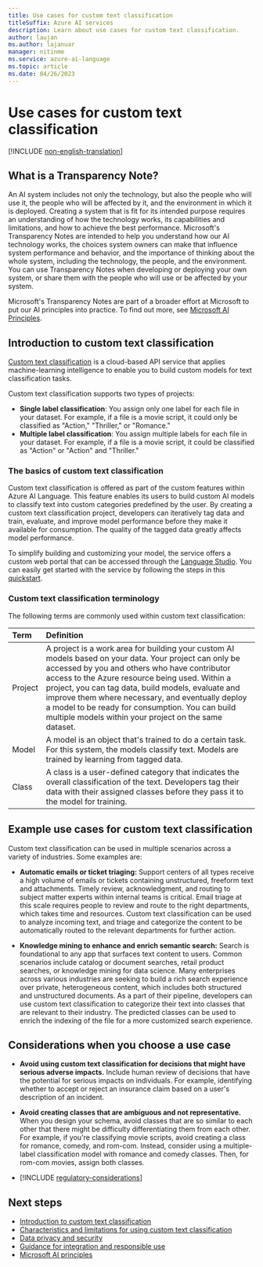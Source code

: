 ```yaml
---
title: Use cases for custom text classification
titleSuffix: Azure AI services
description: Learn about use cases for custom text classification.
author: laujan
ms.author: lajanuar
manager: nitinme
ms.service: azure-ai-language
ms.topic: article
ms.date: 04/26/2023
---
```


# Use cases for custom text classification

[!INCLUDE [non-english-translation](../includes/non-english-translation.md)]

## What is a Transparency Note?

An AI system includes not only the technology, but also the people who will use it, the people who will be affected by it, and the environment in which it is deployed. Creating a system that is fit for its intended purpose requires an understanding of how the technology works, its capabilities and limitations, and how to achieve the best performance. Microsoft's Transparency Notes are intended to help you understand how our AI technology works, the choices system owners can make that influence system performance and behavior, and the importance of thinking about the whole system, including the technology, the people, and the environment. You can use Transparency Notes when developing or deploying your own system, or share them with the people who will use or be affected by your system.

Microsoft's Transparency Notes are part of a broader effort at Microsoft to put our AI principles into practice. To find out more, see [Microsoft AI Principles](https://www.microsoft.com/ai/responsible-ai).

## Introduction to custom text classification

[Custom text classification](/azure/ai-services/language-service/custom-text-classification/overview) is a cloud-based API service that applies machine-learning intelligence to enable you to build custom models for text classification tasks.

Custom text classification supports two types of projects:

- **Single label classification**: You assign only one label for each file in your dataset. For example, if a file is a movie script, it could only be classified as "Action," "Thriller," or "Romance."
- **Multiple label classification**: You assign multiple labels for each file in your dataset. For example, if a file is a movie script, it could be classified as "Action" or "Action" and "Thriller."

### The basics of custom text classification

Custom text classification is offered as part of the custom features within Azure AI Language. This feature enables its users to build custom AI models to classify text into custom categories predefined by the user. By creating a custom text classification project, developers can iteratively tag data and train, evaluate, and improve model performance before they make it available for consumption. The quality of the tagged data greatly affects model performance.

To simplify building and customizing your model, the service offers a custom web portal that can be accessed through the [Language Studio](https://aka.ms/languageStudio). You can easily get started with the service by following the steps in this [quickstart](/azure/ai-services/language-service/custom-text-classification/quickstart).

### Custom text classification terminology

The following terms are commonly used within custom text classification:


|Term| Definition|
|:-----|:----|
|Project| A project is a work area for building your custom AI models based on your data. Your project can only be accessed by you and others who have contributor access to the Azure resource being used. Within a project, you can tag data, build models, evaluate and improve them where necessary, and eventually deploy a model to be ready for consumption. You can build multiple models within your project on the same dataset.|
|Model | A model is an object that's trained to do a certain task. For this system, the models classify text. Models are trained by learning from tagged data.|
| Class | A class is a user-defined category that indicates the overall classification of the text. Developers tag their data with their assigned classes before they pass it to the model for training.|

## Example use cases for custom text classification

Custom text classification can be used in multiple scenarios across a variety of industries. Some examples are:

* **Automatic emails or ticket triaging:** Support centers of all types receive a high volume of emails or tickets containing unstructured, freeform text and attachments. Timely review, acknowledgment, and routing to subject matter experts within internal teams is critical. Email triage at this scale requires people to review and route to the right departments, which takes time and resources. Custom text classification can be used to analyze incoming text, and triage and categorize the content to be automatically routed to the relevant departments for further action.

* **Knowledge mining to enhance and enrich semantic search:** Search is foundational to any app that surfaces text content to users. Common scenarios include catalog or document searches, retail product searches, or knowledge mining for data science. Many enterprises across various industries are seeking to build a rich search experience over private, heterogeneous content, which includes both structured and unstructured documents. As a part of their pipeline, developers can use custom text classification to categorize their text into classes that are relevant to their industry. The predicted classes can be used to enrich the indexing of the file for a more customized search experience.

## Considerations when you choose a use case

* **Avoid using custom text classification for decisions that might have serious adverse impacts.** Include human review of decisions that have the potential for serious impacts on individuals. For example, identifying whether to accept or reject an insurance claim based on a user's description of an incident.

* **Avoid creating classes that are ambiguous and not representative.** When you design your schema, avoid classes that are so similar to each other that there might be difficulty differentiating them from each other. For example, if you're classifying movie scripts, avoid creating a class for romance, comedy, and rom-com. Instead, consider using a multiple-label classification model with romance and comedy classes. Then, for rom-com movies, assign both classes.

* [!INCLUDE [regulatory-considerations](../includes/regulatory-considerations.md)]

## Next steps

* [Introduction to custom text classification](/azure/ai-services/language-service/custom-text-classification/overview)
* [Characteristics and limitations for using custom text classification](custom-text-classification-characteristics-and-limitations.md)
* [Data privacy and security](custom-text-classification-data-privacy-security.md)
* [Guidance for integration and responsible use](custom-text-classification-guidance-integration-responsible-use.md)
* [Microsoft AI principles](https://www.microsoft.com/ai/responsible-ai?rtc=1&activetab=pivot1%3aprimaryr6)
